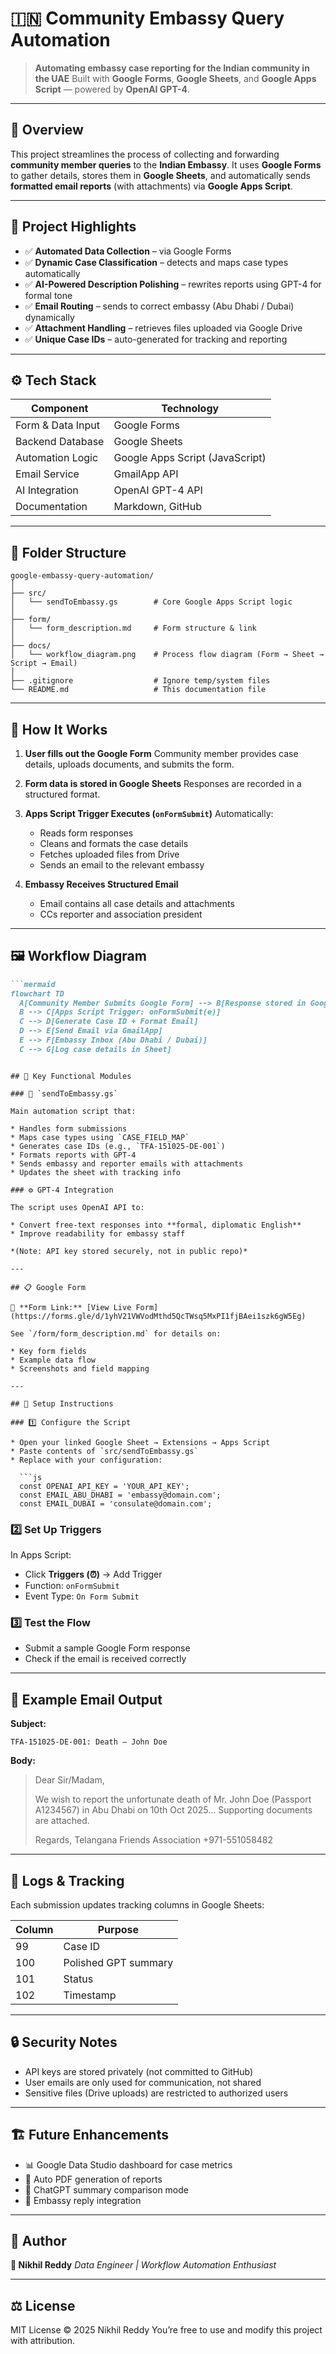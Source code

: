 # 🇮🇳 Community Embassy Query Automation

> **Automating embassy case reporting for the Indian community in the UAE**
> Built with **Google Forms**, **Google Sheets**, and **Google Apps Script** — powered by **OpenAI GPT-4**.

---

## 🧠 Overview

This project streamlines the process of collecting and forwarding **community member queries** to the **Indian Embassy**.
It uses **Google Forms** to gather details, stores them in **Google Sheets**, and automatically sends **formatted email reports** (with attachments) via **Google Apps Script**.

---

## 🚀 Project Highlights

* ✅ **Automated Data Collection** – via Google Forms
* ✅ **Dynamic Case Classification** – detects and maps case types automatically
* ✅ **AI-Powered Description Polishing** – rewrites reports using GPT-4 for formal tone
* ✅ **Email Routing** – sends to correct embassy (Abu Dhabi / Dubai) dynamically
* ✅ **Attachment Handling** – retrieves files uploaded via Google Drive
* ✅ **Unique Case IDs** – auto-generated for tracking and reporting

---

## ⚙️ Tech Stack

| Component         | Technology                      |
| ----------------- | ------------------------------- |
| Form & Data Input | Google Forms                    |
| Backend Database  | Google Sheets                   |
| Automation Logic  | Google Apps Script (JavaScript) |
| Email Service     | GmailApp API                    |
| AI Integration    | OpenAI GPT-4 API                |
| Documentation     | Markdown, GitHub                |

---

## 📂 Folder Structure

```
google-embassy-query-automation/
│
├── src/
│   └── sendToEmbassy.gs        # Core Google Apps Script logic
│
├── form/
│   └── form_description.md     # Form structure & link
│
├── docs/
│   └── workflow_diagram.png    # Process flow diagram (Form → Sheet → Script → Email)
│
├── .gitignore                  # Ignore temp/system files
└── README.md                   # This documentation file
```

---

## 🧩 How It Works

1. **User fills out the Google Form**
   Community member provides case details, uploads documents, and submits the form.

2. **Form data is stored in Google Sheets**
   Responses are recorded in a structured format.

3. **Apps Script Trigger Executes (`onFormSubmit`)**
   Automatically:

   * Reads form responses
   * Cleans and formats the case details
   * Fetches uploaded files from Drive
   * Sends an email to the relevant embassy

4. **Embassy Receives Structured Email**

   * Email contains all case details and attachments
   * CCs reporter and association president

---

## 🖼️ Workflow Diagram

```markdown
```mermaid
flowchart TD
  A[Community Member Submits Google Form] --> B[Response stored in Google Sheet]
  B --> C[Apps Script Trigger: onFormSubmit(e)]
  C --> D[Generate Case ID + Format Email]
  D --> E[Send Email via GmailApp]
  E --> F[Embassy Inbox (Abu Dhabi / Dubai)]
  C --> G[Log case details in Sheet]
```
```

## 🧠 Key Functional Modules

### 🧩 `sendToEmbassy.gs`

Main automation script that:

* Handles form submissions
* Maps case types using `CASE_FIELD_MAP`
* Generates case IDs (e.g., `TFA-151025-DE-001`)
* Formats reports with GPT-4
* Sends embassy and reporter emails with attachments
* Updates the sheet with tracking info

### ⚙️ GPT-4 Integration

The script uses OpenAI API to:

* Convert free-text responses into **formal, diplomatic English**
* Improve readability for embassy staff

*(Note: API key stored securely, not in public repo)*

---

## 📋 Google Form

📍 **Form Link:** [View Live Form](https://forms.gle/d/1yhV21VWVodMthd5QcTWsq5MxPI1fjBAei1szk6gW5Eg)

See `/form/form_description.md` for details on:

* Key form fields
* Example data flow
* Screenshots and field mapping

---

## 🔑 Setup Instructions

### 1️⃣ Configure the Script

* Open your linked Google Sheet → Extensions → Apps Script
* Paste contents of `src/sendToEmbassy.gs`
* Replace with your configuration:

  ```js
  const OPENAI_API_KEY = 'YOUR_API_KEY';
  const EMAIL_ABU_DHABI = 'embassy@domain.com';
  const EMAIL_DUBAI = 'consulate@domain.com';
  ```

### 2️⃣ Set Up Triggers

In Apps Script:

* Click **Triggers (⏰)** → Add Trigger
* Function: `onFormSubmit`
* Event Type: `On Form Submit`

### 3️⃣ Test the Flow

* Submit a sample Google Form response
* Check if the email is received correctly

---

## 🧪 Example Email Output

**Subject:**

```
TFA-151025-DE-001: Death – John Doe
```

**Body:**

> Dear Sir/Madam,
>
> We wish to report the unfortunate death of Mr. John Doe (Passport A1234567) in Abu Dhabi on 10th Oct 2025...
> Supporting documents are attached.
>
> Regards,
> Telangana Friends Association
> +971-551058482

---

## 🧾 Logs & Tracking

Each submission updates tracking columns in Google Sheets:

| Column | Purpose              |
| ------ | -------------------- |
| 99     | Case ID              |
| 100    | Polished GPT summary |
| 101    | Status               |
| 102    | Timestamp            |

---

## 🔒 Security Notes

* API keys are stored privately (not committed to GitHub)
* User emails are only used for communication, not shared
* Sensitive files (Drive uploads) are restricted to authorized users

---

## 🏗️ Future Enhancements

* 📊 Google Data Studio dashboard for case metrics
* 🧾 Auto PDF generation of reports
* 🧠 ChatGPT summary comparison mode
* 📨 Embassy reply integration

---

## 🪪 Author

**👤 Nikhil Reddy**
*Data Engineer | Workflow Automation Enthusiast*


---

## ⚖️ License

MIT License © 2025 Nikhil Reddy
You’re free to use and modify this project with attribution.
